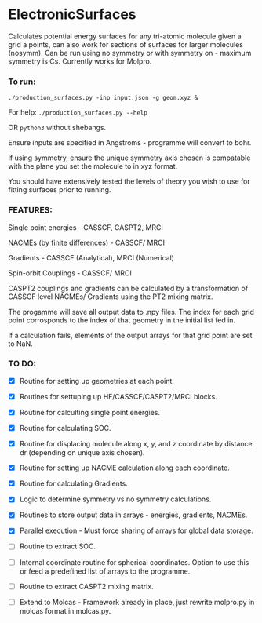 # ElectronicSurfaces

Calculates potential energy surfaces for any tri-atomic molecule given a grid a points, can also work for sections of surfaces for larger molecules (nosymm).
Can be run using no symmetry or with symmetry on - maximum symmetry is Cs. 
Currently works for Molpro. 

### To run:

`./production_surfaces.py -inp input.json -g geom.xyz &`

For help: `./production_surfaces.py --help`

OR `python3` without shebangs.

Ensure inputs are specified in Angstroms - programme will convert to bohr.

If using symmetry, ensure the unique symmetry axis chosen is compatable with the plane you set the molecule to in xyz format. 

You should have extensively tested the levels of theory you wish to use for fitting surfaces prior to running.

### FEATURES:

Single point energies - CASSCF, CASPT2, MRCI

NACMEs (by finite differences) - CASSCF/ MRCI

Gradients - CASSCF (Analytical), MRCI (Numerical)

Spin-orbit Couplings - CASSCF/ MRCI

CASPT2 couplings and gradients can be calculated by a transformation of CASSCF level NACMEs/ Gradients using the PT2 mixing matrix.

The progamme will save all output data to .npy files. The index for each grid point corrosponds to the index of that geometry in the initial list fed in.

If a calculation fails, elements of the output arrays for that grid point are set to NaN.

### TO DO:

- [x] Routine for setting up geometries at each point.

- [x] Routines for settuping up HF/CASSCF/CASPT2/MRCI blocks.

- [x] Routine for calculting single point energies. 

- [x] Routine for calculating SOC.

- [x] Routine for displacing molecule along x, y, and z coordinate by distance dr (depending on unique axis chosen).

- [x] Routine for setting up NACME calculation along each coordinate.

- [x] Routine for calculating Gradients.

- [x] Logic to determine symmetry vs no symmetry calculations.

- [x] Routines to store output data in arrays - energies, gradients, NACMEs.

- [x] Parallel execution - Must force sharing of arrays for global data storage.

- [ ] Routine to extract SOC.

- [ ] Internal coordinate routine for spherical coordinates. Option to use this or feed a predefined list of arrays to the programme.

- [ ] Routine to extract CASPT2 mixing matrix.

- [ ] Extend to Molcas - Framework already in place, just rewrite molpro.py in molcas format in molcas.py. 
